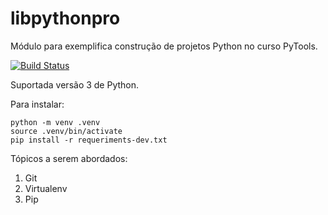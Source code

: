 # libpythonpro
Módulo para exemplifica construção de projetos Python no curso PyTools.

[![Build Status](https://app.travis-ci.com/ch-soares/libpythonpro.svg?branch=main)](https://app.travis-ci.com/ch-soares/libpythonpro)

Suportada versão 3 de Python.

Para instalar:

```console
python -m venv .venv
source .venv/bin/activate
pip install -r requeriments-dev.txt
```


Tópicos a serem abordados:
1. Git
2. Virtualenv
3. Pip

